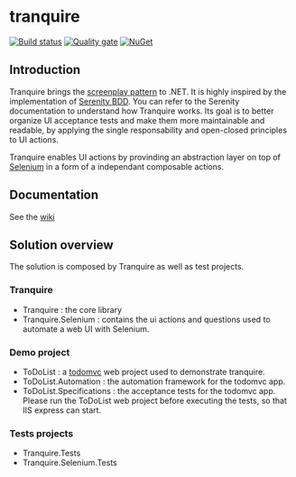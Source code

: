 tranquire
=========

[![Build status](https://ci.appveyor.com/api/projects/status/qmv6y5576jyvra1q/branch/master?svg=true)](https://ci.appveyor.com/project/Galad/tranquire/branch/master)
[![Quality gate](https://sonarcloud.io/api/project_badges/measure?project=Tranquire&metric=alert_status)](https://sonarcloud.io/dashboard?id=Tranquire)
[![NuGet](https://img.shields.io/nuget/v/Tranquire.svg)](https://www.nuget.org/packages/Tranquire/)



Introduction
------------
Tranquire brings the [screenplay pattern](http://www.infoq.com/articles/Beyond-Page-Objects-Test-Automation-Serenity-Screenplay) to .NET. It is highly inspired by the implementation of [Serenity BDD](http://www.serenity-bdd.info). You can refer to the Serenity documentation to understand how Tranquire works.
Its goal is to better organize UI acceptance tests and make them more maintainable and readable, by applying the single responsability and open-closed principles to UI actions.

Tranquire enables UI actions by provinding an abstraction layer on top of [Selenium](http://www.seleniumhq.org/) in a form of a independant composable actions.

Documentation
---------------
See the [wiki](https://github.com/Galad/tranquire/wiki)

Solution overview 
--------
The solution is composed by Tranquire as well as test projects.

### Tranquire
* Tranquire : the core library
* Tranquire.Selenium : contains the ui actions and questions used to automate a web UI with Selenium.

### Demo project
* ToDoList : a [todomvc](http://todomvc.com/) web project used to demonstrate tranquire. 
* ToDoList.Automation : the automation framework for the todomvc app.
* ToDoList.Specifications : the acceptance tests for the todomvc app. Please run the ToDoList web project before executing the tests, so that IIS express can start.

### Tests projects
* Tranquire.Tests
* Tranquire.Selenium.Tests

